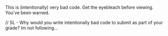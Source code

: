 This is (intentionally) very bad code. Get the eyebleach before viewing. You've been warned.

// SL - Why would you write intentionally bad code to submit as part of your grade? Im not following...
